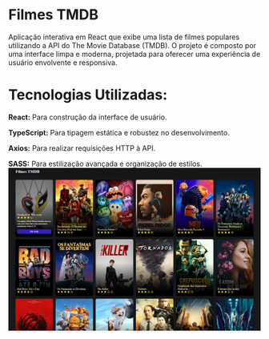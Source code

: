 # Filmes TMDB

Aplicação interativa em React que exibe uma lista de filmes populares utilizando a API do The Movie Database (TMDB). O projeto é composto por uma interface limpa e moderna, projetada para oferecer uma experiência de usuário envolvente e responsiva.

# Tecnologias Utilizadas:

**React:** Para construção da interface de usuário.

**TypeScript:** Para tipagem estática e robustez no desenvolvimento.

**Axios:** Para realizar requisições HTTP à API.

**SASS:** Para estilização avançada e organização de estilos.
![Captura de Tela](image/filmes.PNG)
